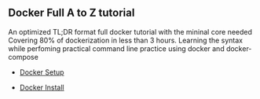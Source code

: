 ## Docker Full A to Z tutorial 

An optimized TL;DR format full docker tutorial with the mininal core needed 
Covering 80% of dockerization in less than 3 hours. 
Learning the syntax while perfoming practical command line practice using docker and docker-compose

- [Docker Setup](https://github.com/6rz6/6rz6/blob/main/Docker%20Setup.md)

- [Docker Install](https://github.com/6rz6/6rz6/blob/main/Docker%20Install)